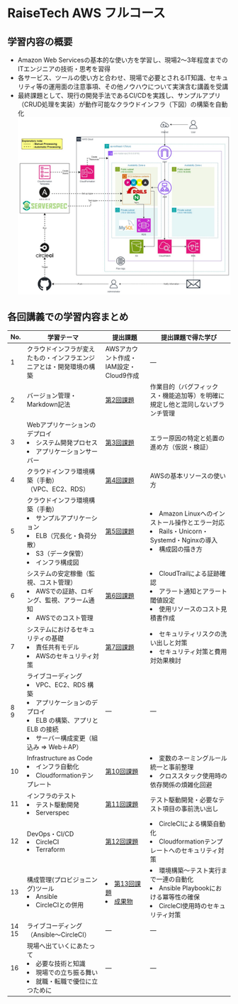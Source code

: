 # RaiseTech AWS フルコース

## 学習内容の概要
- Amazon Web Servicesの基本的な使い方を学習し、現場2～3年程度までのITエンジニアの技術・思考を習得  
- 各サービス、ツールの使い方と合わせ、現場で必要とされるIT知識、セキュリティ等の運用面の注意事項、その他ノウハウについて実演含む講義を受講  
- 最終課題として、現行の開発手法であるCI/CDを実践し、サンプルアプリ（CRUD処理を実装）が動作可能なクラウドインフラ（下図）の構築を自動化
  ![図](images_lec13/13-1-1_overview_lect13.jpg)

## 各回講義での学習内容まとめ

|No.| 学習テーマ|提出課題|提出課題で得た学び|  
|---|---|---|--  
|1|クラウドインフラが変えたもの・インフラエンジニアとは・開発環境の構築|AWSアカウント作成・IAM設定・Cloud9作成|―|  
|2|バージョン管理・Markdown記法|[第2回課題](./lecture02.md)|作業目的（バグフィックス・機能追加等）を明確に規定し他と混同しないブランチ管理|  
|3|Webアプリケーションのデプロイ<li>システム開発プロセス</li><li>アプリケーションサーバー</li>|[第3回課題](./lecture03.md)|エラー原因の特定と処置の進め方（仮説・検証）|  
|4|クラウドインフラ環境構築（手動）<br>（VPC、EC2、RDS） |[第4回課題](./lecture04.md)|AWSの基本リソースの使い方|  
|5|クラウドインフラ環境構築（手動）<li>サンプルアプリケーション</li><li>ELB（冗長化・負荷分散）</li><li>S3（データ保管）</li><li>インフラ構成図</li>|[第5回課題](./lecture05.md)|<li>Amazon Linuxへのインストール操作とエラー対応</li><li>Rails・Unicorn・Systemd・Nginxの導入</li><li>構成図の描き方</li>|  
|6|システムの安定稼働（監視、コスト管理）<li>AWSでの証跡、ロギング、監視、アラーム通知</li><li>AWSでのコスト管理</li> | [第6回課題](./lecture06.md)|<li>CloudTrailによる証跡確認</li><li>アラート通知とアラート閾値設定</li><li>使用リソースのコスト見積書作成</li>|  
|7|システムにおけるセキュリティの基礎<li>責任共有モデル</li><li>AWSのセキュリティ対策</li> | [第7回課題](./lecture07.md)|<li>セキュリティリスクの洗い出しと対策</li><li>セキュリティ対策と費用対効果検討</li>|  
|8<br>9|ライブコーディング<li>VPC、EC2、RDS 構築</li><li>アプリケーションのデプロイ</li><li>ELB の構築、アプリと ELB の接続</li><li>サーバー構成変更（組込み ⇒ Web＋AP）</li> |―|―|  
|10|Infrastructure as Code<li>インフラ自動化</li><li>Cloudformationテンプレート</li> |[第10回課題](./lecture10.md)|<li>変数のネーミングルール統一と事前整理</li><li>クロススタック使用時の依存関係の煩雑化回避</li>|  
|11|インフラのテスト<li>テスト駆動開発</li><li>Serverspec</li>|[第11回課題](./lecture11.md)|テスト駆動開発・必要なテスト項目の事前洗い出し|  
|12|DevOps・CI/CD<li>CircleCI</li><li>Terraform</li>|[第12回課題](./lecture12.md)|<li>CircleCIによる構築自動化</li><li>Cloudformationテンプレートへのセキュリティ対策</li>|  
|13|構成管理(プロビジョニング)ツール<li>Ansible</li><li>CircleCIとの併用</li> |<li>[第13回課題](./lecture13.md)</li><li>[成果物](https://github.com/SUZUKI-Takayuki-0404/Lecture13-CI)</li>|<li>環境構築～テスト実行まで一連の自動化</li><li>Ansible Playbookにおける冪等性の確保</li><li>CircleCI使用時のセキュリティ対策</li>|  
|14<br>15|ライブコーディング（Ansible～CircleCI）|―|―|  
|16|現場へ出ていくにあたって<li>必要な技術と知識</li><li>現場での立ち振る舞い</li><li>就職・転職で優位に立つために</li>|―|―|  
